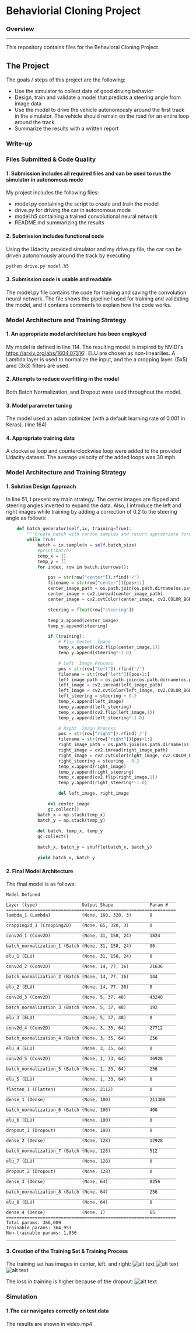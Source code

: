 # Behaviorial Cloning Project

### Overview
---
This repository contains files for the Behavioral Cloning Project.

The Project
---
The goals / steps of this project are the following:
* Use the simulator to collect data of good driving behavior 
* Design, train and validate a model that predicts a steering angle from image data
* Use the model to drive the vehicle autonomously around the first track in the simulator. The vehicle should remain on the road for an entire loop around the track.
* Summarize the results with a written report

### Write-up

### Files Submitted & Code Quality

#### 1. Submission includes all required files and can be used to run the simulator in autonomous mode

My project includes the following files:
* model.py containing the script to create and train the model
* drive.py for driving the car in autonomous mode
* model.h5 containing a trained convolutional neural network 
* README.md summarizing the results

#### 2. Submission includes functional code
Using the Udacity provided simulator and my drive.py file, the car can be driven autonomously around the track by executing 
```sh
python drive.py model.h5
```

#### 3. Submission code is usable and readable

The model.py file contains the code for training and saving the convolution neural network. The file shows the pipeline I used for training and validating the model, and it contains comments to explain how the code works.

### Model Architecture and Training Strategy

#### 1. An appropriate model architecture has been employed

My model is defined in line 114. The resulting model is inspired by NVIDI's https://arxiv.org/abs/1604.07316'. ELU are chosen as non-linearilies. A Lambda layer is used to normalize the input, and the a cropping layer. (5x5) amd (3x3) filters are used. 


#### 2. Attempts to reduce overfitting in the model

Both Batch Normalization, and Dropout were used throughout the model. 

#### 3. Model parameter tuning

The model used an adam optimizer (with a default learning rate of 0.001 in Keras). (line 164)

#### 4. Appropriate training data

A clockwise loop and counterclockwise loop were added to the provided Udacity dataset. The average velocity of the added loops was 30 mph.

### Model Architecture and Training Strategy

#### 1. Solution Design Approach
In line 51, I present my main strategy. The center images are flipped and steering angles inverted to expand the data. Also, I introduce the left and right images while training by adding a correction of 0.2 to the steering angle as follows:
```py
	def batch_generator(self,ix, training=True):
	    """Create batch with random samples and return appropriate format"""
	    while True:
		    batch = ix.sample(n = self.batch_size)
		    #print(batch)
		    temp_x = []
		    temp_y = []
		    for index, row in batch.iterrows():

		    	pos = str(row["center"]).rfind('/')
		    	filename = str(row["center"])[pos+1:]
		        center_image_path = os.path.join(os.path.dirname(os.path.realpath(__file__)), self.data_folder, "IMG", filename)
		        center_image = cv2.imread(center_image_path)
	        	center_image = cv2.cvtColor(center_image, cv2.COLOR_BGR2RGB)

	        	steering = float(row["steering"])

		        temp_x.append(center_image)
		        temp_y.append(steering)

		        if (training):
					# Flip Center  Image 
					temp_x.append(cv2.flip(center_image,1))
					temp_y.append(steering*-1.0)

					# Left  Image Process
					pos = str(row["left"]).rfind('/')
					filename = str(row["left"])[pos+1:]
					left_image_path = os.path.join(os.path.dirname(os.path.realpath(__file__)), self.data_folder, "IMG", filename)
					left_image = cv2.imread(left_image_path)
					left_image = cv2.cvtColor(left_image, cv2.COLOR_BGR2RGB)
					left_steering = steering + 0.2
					temp_x.append(left_image)
					temp_y.append(left_steering)
					temp_x.append(cv2.flip(left_image,1))
					temp_y.append(left_steering*-1.0)

					# Right  Image Process
					pos = str(row["right"]).rfind('/')
					filename = str(row["right"])[pos+1:]
					right_image_path = os.path.join(os.path.dirname(os.path.realpath(__file__)), self.data_folder, "IMG", filename)
					right_image = cv2.imread(right_image_path)
					right_image = cv2.cvtColor(right_image, cv2.COLOR_BGR2RGB)
					right_steering = steering - 0.2
					temp_x.append(right_image)
					temp_y.append(right_steering)
					temp_x.append(cv2.flip(right_image,1))
					temp_y.append(right_steering*-1.0)

					del left_image, right_image

		        del center_image
		        gc.collect()
		    batch_x = np.stack(temp_x)
		    batch_y = np.stack(temp_y)
		    
		    del batch, temp_x, temp_y
		    gc.collect()

		    batch_x, batch_y = shuffle(batch_x, batch_y)

		    yield batch_x, batch_y

```
#### 2. Final Model Architecture

The final model is as follows:
```
Model Defined
_________________________________________________________________
Layer (type)                 Output Shape              Param #   
=================================================================
lambda_1 (Lambda)            (None, 160, 320, 3)       0         
_________________________________________________________________
cropping2d_1 (Cropping2D)    (None, 65, 320, 3)        0         
_________________________________________________________________
conv2d_1 (Conv2D)            (None, 31, 158, 24)       1824      
_________________________________________________________________
batch_normalization_1 (Batch (None, 31, 158, 24)       96        
_________________________________________________________________
elu_1 (ELU)                  (None, 31, 158, 24)       0         
_________________________________________________________________
conv2d_2 (Conv2D)            (None, 14, 77, 36)        21636     
_________________________________________________________________
batch_normalization_2 (Batch (None, 14, 77, 36)        144       
_________________________________________________________________
elu_2 (ELU)                  (None, 14, 77, 36)        0         
_________________________________________________________________
conv2d_3 (Conv2D)            (None, 5, 37, 48)         43248     
_________________________________________________________________
batch_normalization_3 (Batch (None, 5, 37, 48)         192       
_________________________________________________________________
elu_3 (ELU)                  (None, 5, 37, 48)         0         
_________________________________________________________________
conv2d_4 (Conv2D)            (None, 3, 35, 64)         27712     
_________________________________________________________________
batch_normalization_4 (Batch (None, 3, 35, 64)         256       
_________________________________________________________________
elu_4 (ELU)                  (None, 3, 35, 64)         0         
_________________________________________________________________
conv2d_5 (Conv2D)            (None, 1, 33, 64)         36928     
_________________________________________________________________
batch_normalization_5 (Batch (None, 1, 33, 64)         256       
_________________________________________________________________
elu_5 (ELU)                  (None, 1, 33, 64)         0         
_________________________________________________________________
flatten_1 (Flatten)          (None, 2112)              0         
_________________________________________________________________
dense_1 (Dense)              (None, 100)               211300    
_________________________________________________________________
batch_normalization_6 (Batch (None, 100)               400       
_________________________________________________________________
elu_6 (ELU)                  (None, 100)               0         
_________________________________________________________________
dropout_1 (Dropout)          (None, 100)               0         
_________________________________________________________________
dense_2 (Dense)              (None, 128)               12928     
_________________________________________________________________
batch_normalization_7 (Batch (None, 128)               512       
_________________________________________________________________
elu_7 (ELU)                  (None, 128)               0         
_________________________________________________________________
dropout_2 (Dropout)          (None, 128)               0         
_________________________________________________________________
dense_3 (Dense)              (None, 64)                8256      
_________________________________________________________________
batch_normalization_8 (Batch (None, 64)                256       
_________________________________________________________________
elu_8 (ELU)                  (None, 64)                0         
_________________________________________________________________
dense_4 (Dense)              (None, 1)                 65        
=================================================================
Total params: 366,009
Trainable params: 364,953
Non-trainable params: 1,056
_________________________________________________________________

```

#### 3. Creation of the Training Set & Training Process

The training set has images in center, left, and right:
![alt text](./figures/center.jpg "center")
![alt text](./figures/left.jpg "left")
![alt text](./figures/right.jpg "right")

The loss in training is higher because of the dropout:
![alt text](./figures/loss.png "loss")

### Simulation

#### 1.The car navigates correctly on test data

The results are shown in video.mp4


